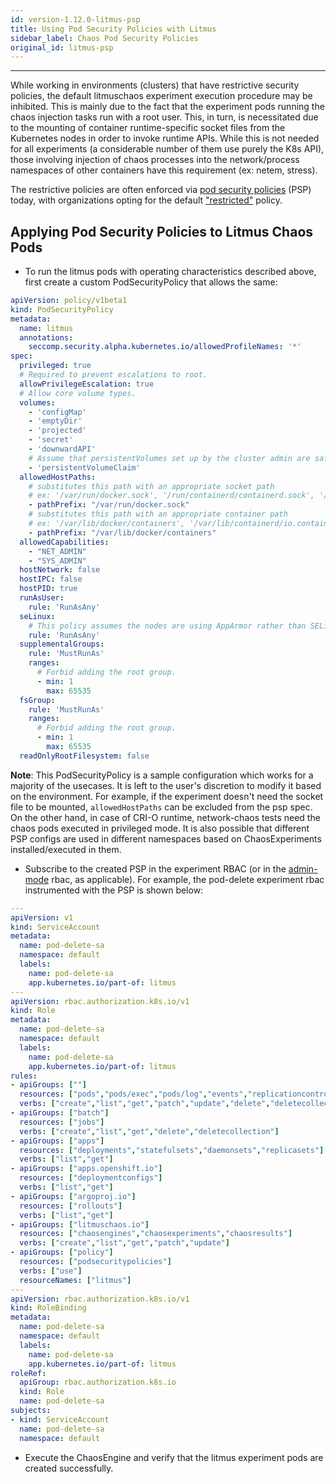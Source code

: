 ```yaml
---
id: version-1.12.0-litmus-psp
title: Using Pod Security Policies with Litmus
sidebar_label: Chaos Pod Security Policies
original_id: litmus-psp
---
```

------

While working in environments (clusters) that have restrictive security policies, the default litmuschaos experiment execution procedure may be inhibited. 
This is mainly due to the fact that the experiment pods running the chaos injection tasks run with a root user. This, in turn, is necessitated due to the mounting 
of container runtime-specific socket files from the Kubernetes nodes in order to invoke runtime APIs. While this is not needed for all experiments (a considerable 
number of them use purely the K8s API), those involving injection of chaos processes into the network/process namespaces of other containers have this requirement 
(ex: netem, stress).

The restrictive policies are often enforced via [pod security policies](https://kubernetes.io/docs/concepts/policy/pod-security-policy/) (PSP) today, with organizations
opting for the default ["restricted"](https://kubernetes.io/docs/concepts/policy/pod-security-policy/#example-policies) policy. 


## Applying Pod Security Policies to Litmus Chaos Pods


- To run the litmus pods with operating characteristics described above, first create a custom PodSecurityPolicy that allows the same: 

[embedmd]:# (https://raw.githubusercontent.com/litmuschaos/chaos-charts/master/pod-security-policy/psp-litmus.yaml yaml)
```yaml
apiVersion: policy/v1beta1
kind: PodSecurityPolicy
metadata:
  name: litmus
  annotations:
    seccomp.security.alpha.kubernetes.io/allowedProfileNames: '*'
spec:
  privileged: true
  # Required to prevent escalations to root.
  allowPrivilegeEscalation: true
  # Allow core volume types.
  volumes:
    - 'configMap'
    - 'emptyDir'
    - 'projected'
    - 'secret'
    - 'downwardAPI'
    # Assume that persistentVolumes set up by the cluster admin are safe to use.
    - 'persistentVolumeClaim'
  allowedHostPaths:
    # substitutes this path with an appropriate socket path
    # ex: '/var/run/docker.sock', '/run/containerd/containerd.sock', '/run/crio/crio.sock'
    - pathPrefix: "/var/run/docker.sock"
    # substitutes this path with an appropriate container path
    # ex: '/var/lib/docker/containers', '/var/lib/containerd/io.containerd.runtime.v1.linux/k8s.io', '/var/lib/containers/storage/overlay/'
    - pathPrefix: "/var/lib/docker/containers"
  allowedCapabilities:
    - "NET_ADMIN"
    - "SYS_ADMIN"
  hostNetwork: false
  hostIPC: false
  hostPID: true
  runAsUser:
    rule: 'RunAsAny'
  seLinux:
    # This policy assumes the nodes are using AppArmor rather than SELinux.
    rule: 'RunAsAny'
  supplementalGroups:
    rule: 'MustRunAs'
    ranges:
      # Forbid adding the root group.
      - min: 1
        max: 65535
  fsGroup:
    rule: 'MustRunAs'
    ranges:
      # Forbid adding the root group.
      - min: 1
        max: 65535
  readOnlyRootFilesystem: false
```

  **Note**: This PodSecurityPolicy is a sample configuration which works for a majority of the usecases. It is left to the user's discretion to modify it based 
  on the environment. For example, if the experiment doesn't need the socket file to be mounted, `allowedHostPaths` can be excluded from the psp spec. On the
  other hand, in case of CRI-O runtime, network-chaos tests need the chaos pods executed in privileged mode. It is also possible that different PSP configs are
  used in different namespaces based on ChaosExperiments installed/executed in them. 

- Subscribe to the created PSP in the experiment RBAC (or in the [admin-mode](https://docs.litmuschaos.io/docs/admin-mode/#prepare-rbac-manifest) rbac, as applicable).
  For example, the pod-delete experiment rbac instrumented with the PSP is shown below:

[embedmd]:# (https://raw.githubusercontent.com/litmuschaos/chaos-charts/v1.12.x/charts/generic/pod-delete/rbac-psp.yaml yaml) 
```yaml
---
apiVersion: v1
kind: ServiceAccount
metadata:
  name: pod-delete-sa
  namespace: default
  labels:
    name: pod-delete-sa
    app.kubernetes.io/part-of: litmus
---
apiVersion: rbac.authorization.k8s.io/v1
kind: Role
metadata:
  name: pod-delete-sa
  namespace: default
  labels:
    name: pod-delete-sa
    app.kubernetes.io/part-of: litmus
rules:
- apiGroups: [""]
  resources: ["pods","pods/exec","pods/log","events","replicationcontrollers"]
  verbs: ["create","list","get","patch","update","delete","deletecollection"]
- apiGroups: ["batch"]
  resources: ["jobs"]
  verbs: ["create","list","get","delete","deletecollection"]
- apiGroups: ["apps"]
  resources: ["deployments","statefulsets","daemonsets","replicasets"]
  verbs: ["list","get"]
- apiGroups: ["apps.openshift.io"]
  resources: ["deploymentconfigs"]
  verbs: ["list","get"]
- apiGroups: ["argoproj.io"]
  resources: ["rollouts"]
  verbs: ["list","get"]
- apiGroups: ["litmuschaos.io"]
  resources: ["chaosengines","chaosexperiments","chaosresults"]
  verbs: ["create","list","get","patch","update"]
- apiGroups: ["policy"]
  resources: ["podsecuritypolicies"]
  verbs: ["use"]
  resourceNames: ["litmus"] 
---
apiVersion: rbac.authorization.k8s.io/v1
kind: RoleBinding
metadata:
  name: pod-delete-sa
  namespace: default
  labels:
    name: pod-delete-sa
    app.kubernetes.io/part-of: litmus
roleRef:
  apiGroup: rbac.authorization.k8s.io
  kind: Role
  name: pod-delete-sa
subjects:
- kind: ServiceAccount
  name: pod-delete-sa
  namespace: default

```

- Execute the ChaosEngine and verify that the litmus experiment pods are created successfully.  



